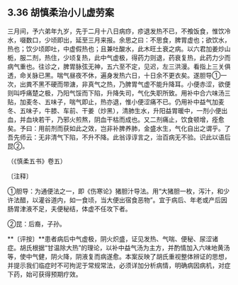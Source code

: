 ## 3.36 胡慎柔治小儿虚劳案

三月间，予六弟年九岁，先于二月十八日病痧，疹退发热不已，不飧饭食，惟饮冷水，啜数口，少顷即出，延至三月来报。余思之曰：不思食，脾胃虚也；欲饮水，热也；饮少顷即吐，中虚假热也；且兼吐酸水，此木旺土衰之病。以六君加姜炒山栀，服二剂，热住，少顷复热，此中气虚极，得药力则退，药衰复热，此药力少而病气重也。往诊之，脾胃脉弦无神，五六至不定，见迟，左三洪漫。看指上三关俱透，命关脉已黑。喘气昼夜不休，遍身发热六日，十日余不更衣矣。遂胆导①一次，出粪不黑不硬而带溏，非真气之热，乃脾胃气虚不能升降耳。小便赤涩，欲便则叫呼痛楚之极，乃阳气馁而下陷，升降失司，气化失职所致。用补中合六味汤三贴，加麦冬、五味子，喘气即止，热亦退，惟小便涩痛不已。仍用补中益气加麦冬、五味子，牛膝、车前、干姜（炒黑），清肺生水，升阳益胃暖中，一剂小便出血，并血块若干，乃邪火煎熬，阴血干枯而成也。又二剂痛止，饮食顿增，痊愈矣。予曰：用前剂而获如此之效，岂非补脾养肺，金盛水生，气化自出之谓乎。了吾先师云：无非清气下陷，不升不降。此翁谆谆言之，治百病无不验。识此以语后昆②。

（《慎柔五书》卷五）

〔注释〕

①胆导：为通便法之一，即《伤寒论》猪胆汁导法。用“大猪胆一枚，泻汁，和少许法醋，以灌谷道内，如一食顷，当大便出宿食恶物”。宜于病后、年老或产后因肠胃津液不足，夫便秘结，体虚不任攻下者。

②昆：后裔，子孙。

**〔评按〕**患者病后中气虚极，阴火炽盛，证见发热、气喘、便秘、尿涩诸症。胡氏根据“甘温除大热”的理论，以补中益气汤为主方，并酌情加入六味地黄汤等，使中气健，阴火降，阴液复而病遂愈。本案反映了胡氏重视整体辨证的思想，并提示我们临症时不可拘泥于常规常法，必须详加分析病情，明确病因病机，对症下药，始可获得预期疗效。
